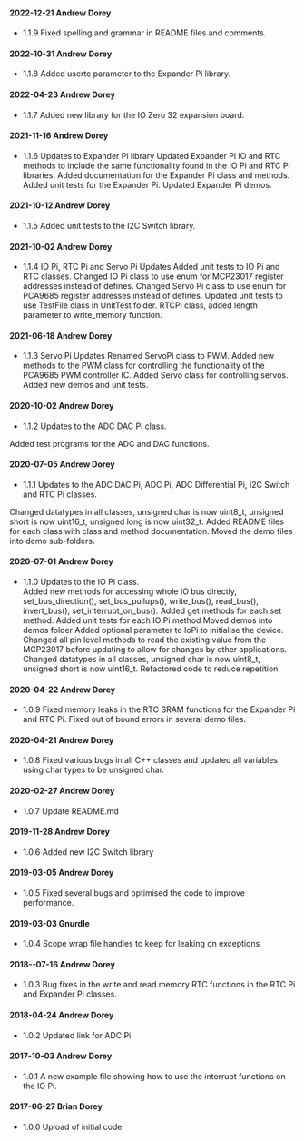#### 2022-12-21 Andrew Dorey

* 1.1.9 Fixed spelling and grammar in README files and comments.

#### 2022-10-31 Andrew Dorey

* 1.1.8 Added usertc parameter to the Expander Pi library.

#### 2022-04-23 Andrew Dorey

* 1.1.7 Added new library for the IO Zero 32 expansion board.

#### 2021-11-16 Andrew Dorey

* 1.1.6 Updates to Expander Pi library
Updated Expander Pi IO and RTC methods to include the same functionality found in the IO Pi and RTC Pi libraries.
Added documentation for the Expander Pi class and methods.
Added unit tests for the Expander Pi.
Updated Expander Pi demos.

#### 2021-10-12 Andrew Dorey

* 1.1.5 Added unit tests to the I2C Switch library.

#### 2021-10-02 Andrew Dorey

* 1.1.4 IO Pi, RTC Pi and Servo Pi Updates
Added unit tests to IO Pi and RTC classes.
Changed IO Pi class to use enum for MCP23017 register addresses instead of defines.
Changed Servo Pi class to use enum for PCA9685 register addresses instead of defines.
Updated unit tests to use TestFile class in UnitTest folder.
RTCPi class, added length parameter to write_memory function.

#### 2021-06-18 Andrew Dorey

* 1.1.3  Servo Pi Updates
Renamed ServoPi class to PWM.
Added new methods to the PWM class for controlling the functionality of the PCA9685 PWM controller IC.
Added Servo class for controlling servos.
Added new demos and unit tests.

#### 2020-10-02 Andrew Dorey

* 1.1.2  Updates to the ADC DAC Pi class.

Added test programs for the ADC and DAC functions.


#### 2020-07-05 Andrew Dorey

* 1.1.1  Updates to the ADC DAC Pi, ADC Pi, ADC Differential Pi, I2C Switch and RTC Pi classes.

Changed datatypes in all classes, unsigned char is now uint8_t, unsigned short is now uint16_t, unsigned long is now uint32_t.
Added README files for each class with class and method documentation.
Moved the demo files into demo sub-folders.

#### 2020-07-01 Andrew Dorey

* 1.1.0  Updates to the IO Pi class.  
Added new methods for accessing whole IO bus directly, set_bus_direction(), set_bus_pullups(), write_bus(), read_bus(), invert_bus(), set_interrupt_on_bus(). 
Added get methods for each set method. 
Added unit tests for each IO Pi method
Moved demos into demos folder
Added optional parameter to IoPi to initialise the device.  
Changed all pin level methods to read the existing value from the MCP23017 before updating to allow for changes by other applications.
Changed datatypes in all classes, unsigned char is now uint8_t, unsigned short is now uint16_t.
Refactored code to reduce repetition.


#### 2020-04-22 Andrew Dorey
* 1.0.9 Fixed memory leaks in the RTC SRAM functions for the Expander Pi and RTC Pi.  Fixed out of bound errors in several demo files.

#### 2020-04-21 Andrew Dorey
* 1.0.8 Fixed various bugs in all C++ classes and updated all variables using char types to be unsigned char.

#### 2020-02-27 Andrew Dorey
* 1.0.7 Update README.md

#### 2019-11-28 Andrew Dorey
* 1.0.6 Added new I2C Switch library

#### 2019-03-05 Andrew Dorey
* 1.0.5 Fixed several bugs and optimised the code to improve performance.

#### 2019-03-03 Gnurdle
* 1.0.4 Scope wrap file handles to keep for leaking on exceptions

#### 2018--07-16 Andrew Dorey
* 1.0.3 Bug fixes in the write and read memory RTC functions in the RTC Pi and Expander Pi classes.

#### 2018-04-24 Andrew Dorey
* 1.0.2 Updated link for ADC Pi

#### 2017-10-03 Andrew Dorey
* 1.0.1 A new example file showing how to use the interrupt functions on the IO Pi.

#### 2017-06-27 Brian Dorey
* 1.0.0 Upload of initial code
